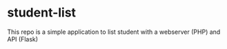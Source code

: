 # student-list
This repo is a simple application to list student with a webserver (PHP) and API (Flask)
